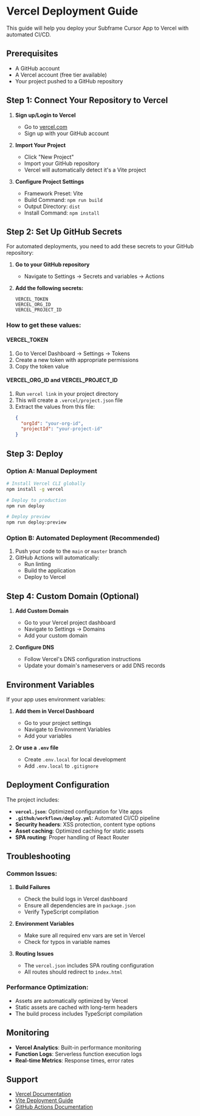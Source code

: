 # Vercel Deployment Guide

This guide will help you deploy your Subframe Cursor App to Vercel with automated CI/CD.

## Prerequisites

- A GitHub account
- A Vercel account (free tier available)
- Your project pushed to a GitHub repository

## Step 1: Connect Your Repository to Vercel

1. **Sign up/Login to Vercel**
   - Go to [vercel.com](https://vercel.com)
   - Sign up with your GitHub account

2. **Import Your Project**
   - Click "New Project"
   - Import your GitHub repository
   - Vercel will automatically detect it's a Vite project

3. **Configure Project Settings**
   - Framework Preset: Vite
   - Build Command: `npm run build`
   - Output Directory: `dist`
   - Install Command: `npm install`

## Step 2: Set Up GitHub Secrets

For automated deployments, you need to add these secrets to your GitHub repository:

1. **Go to your GitHub repository**
   - Navigate to Settings → Secrets and variables → Actions

2. **Add the following secrets:**
   ```
   VERCEL_TOKEN
   VERCEL_ORG_ID
   VERCEL_PROJECT_ID
   ```

### How to get these values:

#### VERCEL_TOKEN
1. Go to Vercel Dashboard → Settings → Tokens
2. Create a new token with appropriate permissions
3. Copy the token value

#### VERCEL_ORG_ID and VERCEL_PROJECT_ID
1. Run `vercel link` in your project directory
2. This will create a `.vercel/project.json` file
3. Extract the values from this file:
   ```json
   {
     "orgId": "your-org-id",
     "projectId": "your-project-id"
   }
   ```

## Step 3: Deploy

### Option A: Manual Deployment
```bash
# Install Vercel CLI globally
npm install -g vercel

# Deploy to production
npm run deploy

# Deploy preview
npm run deploy:preview
```

### Option B: Automated Deployment (Recommended)
1. Push your code to the `main` or `master` branch
2. GitHub Actions will automatically:
   - Run linting
   - Build the application
   - Deploy to Vercel

## Step 4: Custom Domain (Optional)

1. **Add Custom Domain**
   - Go to your Vercel project dashboard
   - Navigate to Settings → Domains
   - Add your custom domain

2. **Configure DNS**
   - Follow Vercel's DNS configuration instructions
   - Update your domain's nameservers or add DNS records

## Environment Variables

If your app uses environment variables:

1. **Add them in Vercel Dashboard**
   - Go to your project settings
   - Navigate to Environment Variables
   - Add your variables

2. **Or use a `.env` file**
   - Create `.env.local` for local development
   - Add `.env.local` to `.gitignore`

## Deployment Configuration

The project includes:

- **`vercel.json`**: Optimized configuration for Vite apps
- **`.github/workflows/deploy.yml`**: Automated CI/CD pipeline
- **Security headers**: XSS protection, content type options
- **Asset caching**: Optimized caching for static assets
- **SPA routing**: Proper handling of React Router

## Troubleshooting

### Common Issues:

1. **Build Failures**
   - Check the build logs in Vercel dashboard
   - Ensure all dependencies are in `package.json`
   - Verify TypeScript compilation

2. **Environment Variables**
   - Make sure all required env vars are set in Vercel
   - Check for typos in variable names

3. **Routing Issues**
   - The `vercel.json` includes SPA routing configuration
   - All routes should redirect to `index.html`

### Performance Optimization:

- Assets are automatically optimized by Vercel
- Static assets are cached with long-term headers
- The build process includes TypeScript compilation

## Monitoring

- **Vercel Analytics**: Built-in performance monitoring
- **Function Logs**: Serverless function execution logs
- **Real-time Metrics**: Response times, error rates

## Support

- [Vercel Documentation](https://vercel.com/docs)
- [Vite Deployment Guide](https://vitejs.dev/guide/static-deploy.html)
- [GitHub Actions Documentation](https://docs.github.com/en/actions) 